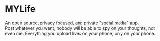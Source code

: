 # MYLife

An open source, privacy focused, and private "social media" app. <br>
Post whatever you want, nobody will be able to spy on your thoughts, not even me. Everything you upload lives on your phone, only on your phone.

